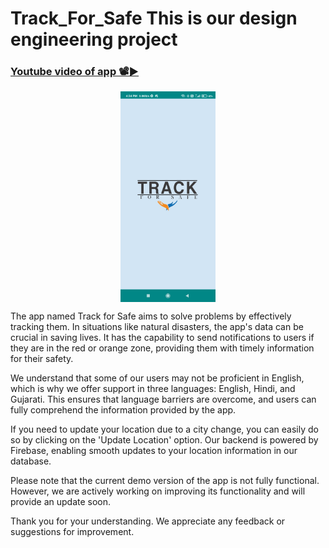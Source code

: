 # Track_For_Safe This is our design engineering project
<h3><a href="https://youtu.be/8MlLwU1L9gw">Youtube video of app 📽️▶️</a></h3>

<img src="screenshot/Screenshot_1.jpg" style="width: 30%; display: block; margin-left: auto; margin-right: auto;">
       

The app named Track for Safe aims to solve problems by effectively tracking them. In situations like natural disasters, the app's data can be crucial in saving lives. It has the capability to send notifications to users if they are in the red or orange zone, providing them with timely information for their safety.

We understand that some of our users may not be proficient in English, which is why we offer support in three languages: English, Hindi, and Gujarati. This ensures that language barriers are overcome, and users can fully comprehend the information provided by the app.

If you need to update your location due to a city change, you can easily do so by clicking on the 'Update Location' option. Our backend is powered by Firebase, enabling smooth updates to your location information in our database.

Please note that the current demo version of the app is not fully functional. However, we are actively working on improving its functionality and will provide an update soon.

Thank you for your understanding. We appreciate any feedback or suggestions for improvement.
